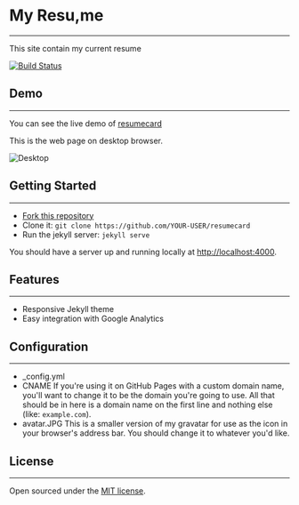 # My Resu,me
-------
This site contain my current resume

[![Build Status](https://travis-ci.org/ddbullfrog/resumecard.svg?branch=gh-pages)](https://travis-ci.org/ddbullfrog/resumecard)

## Demo
-------
You can see the live demo of [resumecard](https://ddbullfrog.github.io/resumecard)

This is the web page on desktop browser.

![Desktop](https://github.com/ddbullfrog/resumecard/blob/gh-pages/_assets/normal.jpg)

## Getting Started
-------
- [Fork this repository](https://github.com/ddbullfrog/resumecard/fork)
- Clone it: `git clone https://github.com/YOUR-USER/resumecard`
- Run the jekyll server: `jekyll serve`

You should have a server up and running locally at <http://localhost:4000>.

## Features
-------
- Responsive Jekyll theme
- Easy integration with Google Analytics

## Configuration
-------
- _config.yml
-  CNAME
	If you're using it on GitHub Pages with a custom domain name, 
	you'll want to change it to be the domain you're going to use. 
	All that should be in here is a domain name on the first line and nothing else (like: `example.com`).
-  avatar.JPG
	This is a smaller version of my gravatar for use as the icon in your browser's address bar. 
	You should change it to whatever you'd like.

## License
-------
Open sourced under the [MIT license](LICENSE.md).
